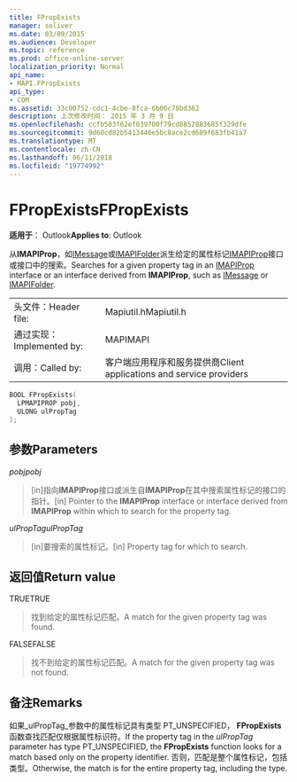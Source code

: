 ```yaml
---
title: FPropExists
manager: soliver
ms.date: 03/09/2015
ms.audience: Developer
ms.topic: reference
ms.prod: office-online-server
localization_priority: Normal
api_name:
- MAPI.FPropExists
api_type:
- COM
ms.assetid: 33c00752-cdc1-4cbe-8fca-6b06c78bd362
description: 上次修改时间： 2015 年 3 月 9 日
ms.openlocfilehash: ccfb503f62ef039700f79cd8852883685f329dfe
ms.sourcegitcommit: 9d60cd82b5413446e5bc8ace2cd689f683fb41a7
ms.translationtype: MT
ms.contentlocale: zh-CN
ms.lasthandoff: 06/11/2018
ms.locfileid: "19774992"
---
```

# <a name="fpropexists"></a><span data-ttu-id="6caf4-103">FPropExists</span><span class="sxs-lookup"><span data-stu-id="6caf4-103">FPropExists</span></span>

  
  
<span data-ttu-id="6caf4-104">**适用于**： Outlook</span><span class="sxs-lookup"><span data-stu-id="6caf4-104">**Applies to**: Outlook</span></span> 
  
<span data-ttu-id="6caf4-105">从**IMAPIProp**，如[IMessage](imessageimapiprop.md)或[IMAPIFolder](imapifolderimapicontainer.md)派生给定的属性标记[IMAPIProp](imapipropiunknown.md)接口或接口中的搜索。</span><span class="sxs-lookup"><span data-stu-id="6caf4-105">Searches for a given property tag in an [IMAPIProp](imapipropiunknown.md) interface or an interface derived from **IMAPIProp**, such as [IMessage](imessageimapiprop.md) or [IMAPIFolder](imapifolderimapicontainer.md).</span></span> 
  
|||
|:-----|:-----|
|<span data-ttu-id="6caf4-106">头文件：</span><span class="sxs-lookup"><span data-stu-id="6caf4-106">Header file:</span></span>  <br/> |<span data-ttu-id="6caf4-107">Mapiutil.h</span><span class="sxs-lookup"><span data-stu-id="6caf4-107">Mapiutil.h</span></span>  <br/> |
|<span data-ttu-id="6caf4-108">通过实现：</span><span class="sxs-lookup"><span data-stu-id="6caf4-108">Implemented by:</span></span>  <br/> |<span data-ttu-id="6caf4-109">MAPI</span><span class="sxs-lookup"><span data-stu-id="6caf4-109">MAPI</span></span>  <br/> |
|<span data-ttu-id="6caf4-110">调用：</span><span class="sxs-lookup"><span data-stu-id="6caf4-110">Called by:</span></span>  <br/> |<span data-ttu-id="6caf4-111">客户端应用程序和服务提供商</span><span class="sxs-lookup"><span data-stu-id="6caf4-111">Client applications and service providers</span></span>  <br/> |
   
```cpp
BOOL FPropExists(
  LPMAPIPROP pobj,
  ULONG ulPropTag
);
```

## <a name="parameters"></a><span data-ttu-id="6caf4-112">参数</span><span class="sxs-lookup"><span data-stu-id="6caf4-112">Parameters</span></span>

 <span data-ttu-id="6caf4-113">_pobj_</span><span class="sxs-lookup"><span data-stu-id="6caf4-113">_pobj_</span></span>
  
> <span data-ttu-id="6caf4-114">[in]指向**IMAPIProp**接口或派生自**IMAPIProp**在其中搜索属性标记的接口的指针。</span><span class="sxs-lookup"><span data-stu-id="6caf4-114">[in] Pointer to the **IMAPIProp** interface or interface derived from **IMAPIProp** within which to search for the property tag.</span></span> 
    
 <span data-ttu-id="6caf4-115">_ulPropTag_</span><span class="sxs-lookup"><span data-stu-id="6caf4-115">_ulPropTag_</span></span>
  
> <span data-ttu-id="6caf4-116">[in]要搜索的属性标记。</span><span class="sxs-lookup"><span data-stu-id="6caf4-116">[in] Property tag for which to search.</span></span>
    
## <a name="return-value"></a><span data-ttu-id="6caf4-117">返回值</span><span class="sxs-lookup"><span data-stu-id="6caf4-117">Return value</span></span>

<span data-ttu-id="6caf4-118">TRUE</span><span class="sxs-lookup"><span data-stu-id="6caf4-118">TRUE</span></span> 
  
> <span data-ttu-id="6caf4-119">找到给定的属性标记匹配。</span><span class="sxs-lookup"><span data-stu-id="6caf4-119">A match for the given property tag was found.</span></span> 
    
<span data-ttu-id="6caf4-120">FALSE</span><span class="sxs-lookup"><span data-stu-id="6caf4-120">FALSE</span></span> 
  
> <span data-ttu-id="6caf4-121">找不到给定的属性标记匹配。</span><span class="sxs-lookup"><span data-stu-id="6caf4-121">A match for the given property tag was not found.</span></span>
    
## <a name="remarks"></a><span data-ttu-id="6caf4-122">备注</span><span class="sxs-lookup"><span data-stu-id="6caf4-122">Remarks</span></span>

<span data-ttu-id="6caf4-123">如果_ulPropTag_参数中的属性标记具有类型 PT_UNSPECIFIED， **FPropExists**函数查找匹配仅根据属性标识符。</span><span class="sxs-lookup"><span data-stu-id="6caf4-123">If the property tag in the  _ulPropTag_ parameter has type PT_UNSPECIFIED, the **FPropExists** function looks for a match based only on the property identifier.</span></span> <span data-ttu-id="6caf4-124">否则，匹配是整个属性标记，包括类型。</span><span class="sxs-lookup"><span data-stu-id="6caf4-124">Otherwise, the match is for the entire property tag, including the type.</span></span> 
  

